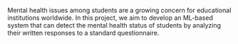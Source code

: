 Mental health issues among students are a growing concern for educational institutions worldwide. In this project, we aim to develop an ML-based system that can detect the mental health status of students by analyzing their written responses to a standard questionnaire. 
